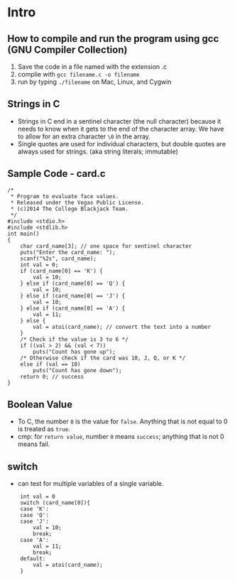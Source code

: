 # Intro
## How to compile and run the program using gcc (GNU Compiler Collection)
1. Save the code in a file named with the extension .c
2. complie with `gcc filename.c -o filename`
3. run by typing `./filename` on Mac, Linux, and Cygwin

## Strings in C
- Strings in C end in a sentinel character (the null character) because it needs to know when it gets to the end of the character array. We have to allow for an extra character `\0` in the array.
- Single quotes are used for individual characters, but double quotes are always used for strings. (aka string literals; immutable)

## Sample Code - card.c
```
/*
 * Program to evaluate face values.
 * Released under the Vegas Public License.
 * (c)2014 The College Blackjack Team.
 */
#include <stdio.h>
#include <stdlib.h>
int main()
{
    char card_name[3]; // one space for sentinel character
    puts("Enter the card_name: ");
    scanf("%2s", card_name);
    int val = 0;
    if (card_name[0] == 'K') {
        val = 10;
    } else if (card_name[0] == 'Q') {
        val = 10;
    } else if (card_name[0] == 'J') {
        val = 10;
    } else if (card_name[0] == 'A') {
        val = 11;
    } else {
        val = atoi(card_name); // convert the text into a number
    }
    /* Check if the value is 3 to 6 */
    if ((val > 2) && (val < 7))
        puts("Count has gone up");
    /* Otherwise check if the card was 10, J, Q, or K */
    else if (val == 10)
        puts("Count has gone down");
    return 0; // success
}
```

## Boolean Value
- To C, the number `0` is the value for `false`. Anything that is not equal to 0 is treated as `true`. 
- cmp: for `return value`, number `0` means `success`; anything that is not 0 means fail.

## switch
- can test for multiple variables of a single variable.
```
    int val = 0
    switch (card_name[0]){
    case 'K':
    case 'Q':
    case 'J':
        val = 10;
        break;
    case 'A':
        val = 11;
        break;
    default:
        val = atoi(card_name);
    }
```
